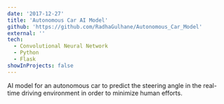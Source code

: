 ```yaml
---
date: '2017-12-27'
title: 'Autonomous Car AI Model'
github: 'https://github.com/RadhaGulhane/Autonomous_Car_Model'
external: ''
tech:
  - Convolutional Neural Network
  - Python
  - Flask
showInProjects: false
---
```


AI model for an autonomous car to predict the steering angle in the real-time driving environment in order to minimize human efforts.
